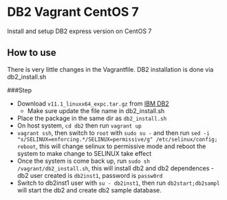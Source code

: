 # DB2 Vagrant CentOS 7

Install and setup DB2 express version on CentOS 7

## How to use

There is very little changes in the Vagrantfile. DB2 installation is done via db2_install.sh

###Step
- Download `v11.1_linuxx64_expc.tar.gz` from [IBM DB2](https://www.ibm.com/analytics/us/en/technology/db2/db2-trials.html)
  - Make sure update the file name in db2_install.sh
- Place the package in the same dir as `db2_install.sh`
- On host system, `cd db2` then run `vagrant up`
- `vagrant ssh`, then switch to `root` with `sudo su -` and then run `sed -i "s/SELINUX=enforcing.*/SELINUX=permissive/g" /etc/selinux/config; reboot`, this will change selinux to permissive mode and reboot the system to make change to SELINUX take effect
- Once the system is come back up, run `sudo sh /vagrant/db2_install.sh`, this will install db2 and db2 dependences
  -db2 user created is `db2inst1`, password is `passw0rd`
- Switch to db2inst1 user with `su - db2inst1`, then run `db2start;db2sampl` will start the db2 and create db2 sample database.
